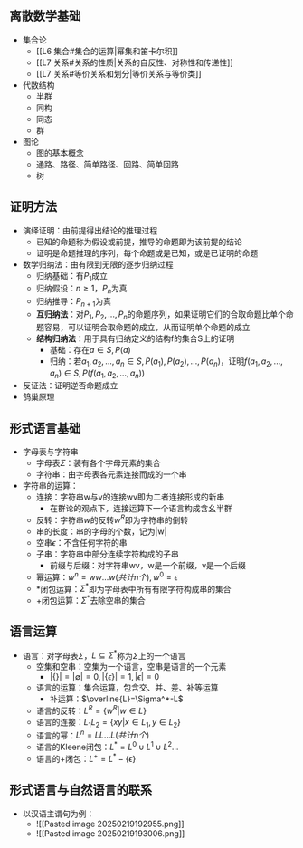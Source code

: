 ## 离散数学基础
- 集合论
	- [[L6 集合#集合的运算|幂集和笛卡尔积]]
	- [[L7 关系#关系的性质|关系的自反性、对称性和传递性]]
	- [[L7 关系#等价关系和划分|等价关系与等价类]]
- 代数结构
	- 半群
	- 同构
	- 同态
	- 群
- 图论
	- 图的基本概念
	- 通路、路径、简单路径、回路、简单回路
	- 树
## 证明方法
- 演绎证明：由前提得出结论的推理过程
	- 已知的命题称为假设或前提，推导的命题即为该前提的结论
	- 证明是命题推理的序列，每个命题或是已知，或是已证明的命题
- 数学归纳法：由有限到无限的逐步归纳过程
	- 归纳基础：有$P_1$成立
	- 归纳假设：$n\geq 1$，$P_n$为真
	- 归纳推导：$P_{n+1}$为真
	- **互归纳法**：对$P_1,P_2,...,P_n$的命题序列，如果证明它们的合取命题比单个命题容易，可以证明合取命题的成立，从而证明单个命题的成立
	- **结构归纳法**：用于具有归纳定义的结构f的集合S上的证明
		- 基础：存在$a\in S,P(a)$
		- 归纳：若$a_1,a_2,...,a_n\in S,P(a_1),P(a_2),...,P(a_n)$，证明$f(a_1,a_2,...,a_n)\in S,P(f(a_1,a_2,...,a_n))$
- 反证法：证明逆否命题成立
- 鸽巢原理
## 形式语言基础
- 字母表与字符串
	- 字母表$\Sigma$：装有各个字母元素的集合
	- 字符串：由字母表各元素连接而成的一个串
- 字符串的运算：
	- 连接：字符串w与v的连接wv即为二者连接形成的新串
		- 在群论的观点下，连接运算下一个语言构成含幺半群
	- 反转：字符串$w$的反转$w^R$即为字符串的倒转
	- 串的长度：串的字母的个数，记为|w|
	- 空串$\epsilon$：不含任何字符的串
	- 子串：字符串中部分连续字符构成的子串
		- 前缀与后缀：对字符串wv，w是一个前缀，v是一个后缀
	- 幂运算：$w^n=ww...w(共计n个),w^0=\epsilon$
	- \*闭包运算：$\Sigma^*$即为字母表中所有有限字符构成串的集合
	- +闭包运算：$\Sigma^*$去除空串的集合
## 语言运算
- 语言：对字母表$\Sigma$，$L\subseteq \Sigma ^*$称为$\Sigma$上的一个语言
	- 空集和空串：空集为一个语言，空串是语言的一个元素
		- $|\{\}|=|\emptyset|=0,|\{\epsilon\}|=1,|\epsilon|=0$
	- 语言的运算：集合运算，包含交、并、差、补等运算
		- 补运算：$\overline{L}=\Sigma^*-L$
	- 语言的反转：$L^R=\{w^R|w\in L\}$
	- 语言的连接：$L_1L_2=\{xy|x\in L_1,y\in L_2\}$
	- 语言的幂：$L^n=LL...L(共计n个)$
	- 语言的Kleene闭包：$L^*=L^0\cup L^1\cup L^2...$
	- 语言的+闭包：$L^+=L^*-\{\epsilon\}$
## 形式语言与自然语言的联系
- 以汉语主谓句为例：
	- ![[Pasted image 20250219192955.png]]
	- ![[Pasted image 20250219193006.png]]